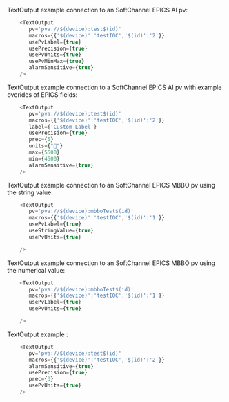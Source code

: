 
TextOutput example connection to an SoftChannel EPICS AI pv:

```js
    <TextOutput  
       pv='pva://$(device):test$(id)'
       macros={{'$(device)':'testIOC','$(id)':'2'}}
       usePvLabel={true}
       usePrecision={true}
       usePvUnits={true}
       usePvMinMax={true}
       alarmSensitive={true}
    />
```
TextOutput example connection to a SoftChannel EPICS AI pv with example overides of EPICS fields:

```js
    <TextOutput  
       pv='pva://$(device):test$(id)'
       macros={{'$(device)':'testIOC','$(id)':'2'}}
       label={'Custom Label'}
       usePrecision={true}
       prec={5}
       units={"🍕"}
       max={5500}
       min={4500}
       alarmSensitive={true}
    />
```

TextOutput example connection to an SoftChannel EPICS MBBO pv using the string value:

```js
    <TextOutput  
       pv='pva://$(device):mbboTest$(id)'
       macros={{'$(device)':'testIOC','$(id)':'1'}}
       usePvLabel={true}
       useStringValue={true}
       usePvUnits={true}

    />


```
TextOutput example connection to an SoftChannel EPICS MBBO pv using the numerical value:

```js
    <TextOutput  
       pv='pva://$(device):mbboTest$(id)'
       macros={{'$(device)':'testIOC','$(id)':'1'}}
       usePvLabel={true}
       usePvUnits={true}

    />


```

TextOutput example :

```js
    <TextOutput  
       pv='pva://$(device):test$(id)'
       macros={{'$(device)':'testIOC','$(id)':'2'}}
       alarmSensitive={true}
       usePrecision={true}
       prec={3}
       usePvUnits={true}
    />
```

